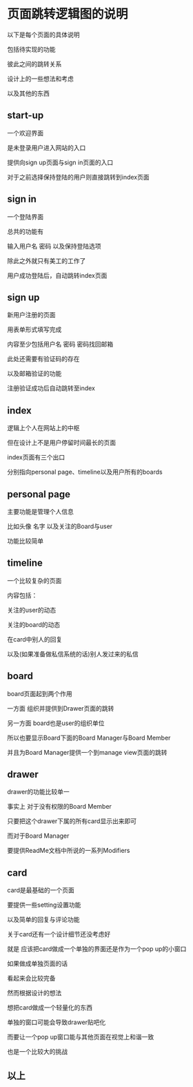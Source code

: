 页面跳转逻辑图的说明
======================================

以下是每个页面的具体说明

包括待实现的功能

彼此之间的跳转关系

设计上的一些想法和考虑

以及其他的东西


start-up
---------------------------------------

一个欢迎界面

是未登录用户进入网站的入口

提供向sign up页面与sign in页面的入口

对于之前选择保持登陆的用户则直接跳转到index页面


sign in
---------------------------------------

一个登陆界面

总共的功能有

输入用户名 密码 以及保持登陆选项

除此之外就只有美工的工作了

用户成功登陆后，自动跳转index页面

sign up
---------------------------------------

新用户注册的页面

用表单形式填写完成

内容至少包括用户名 密码 密码找回邮箱

此处还需要有验证码的存在

以及邮箱验证的功能

注册验证成功后自动跳转至index

index
---------------------------------------

逻辑上个人在网站上的中枢

但在设计上不是用户停留时间最长的页面

index页面有三个出口

分别指向personal page、timeline以及用户所有的boards

personal page
---------------------------------------

主要功能是管理个人信息

比如头像 名字 以及关注的Board与user

功能比较简单

timeline
----------------------------------------

一个比较复杂的页面

内容包括：

关注的user的动态

关注的board的动态

在card中别人的回复

以及(如果准备做私信系统的话)别人发过来的私信

board
----------------------------------------

board页面起到两个作用

一方面 组织并提供到Drawer页面的跳转

另一方面 board也是user的组织单位

所以也要显示Board下面的Board Manager与Board Member

并且为Board Manager提供一个到manage view页面的跳转

drawer
-----------------------------------------

drawer的功能比较单一

事实上 对于没有权限的Board Member

只要把这个drawer下属的所有card显示出来即可

而对于Board Manager

要提供ReadMe文档中所说的一系列Modifiers

card
------------------------------------------

card是最基础的一个页面

要提供一些setting设置功能

以及简单的回复与评论功能

关于card还有一个设计细节还没考虑好

就是 应该把card做成一个单独的界面还是作为一个pop up的小窗口

如果做成单独页面的话

看起来会比较完备

然而根据设计的想法

想把card做成一个轻量化的东西

单独的窗口可能会导致drawer贴吧化

而要让一个pop up窗口能与其他页面在视觉上和谐一致

也是一个比较大的挑战

以上
---------------------------------------------